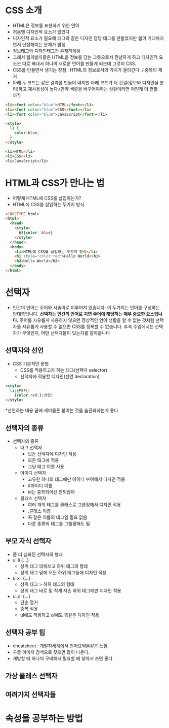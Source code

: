 # CSS 소개

- HTML은 정보를 표현하기 위한 언어
- 처음엔 디자인적 요소가 없었다
- 디자인적 요소가 필요해 <font>태그와 같은 디자인 담당 태그를 만들었지만 웹이 거대해지면서 난잡해지는 문제가 발생.
- 정보태그와 디자인태그가 혼재하게됨
- 그래서 웹개발자들은 HTML을 정보를 담는 그릇으로서 전념하게 하고 디자인적 요소는 따로 빼내서 하나의 새로운 언어를 만들게 되는데 그것이 CSS.
- CSS를 만들면서 생기는 장점 : HTML의 정보로서의 가치가 올라간다. / 중복의 제거
- 아래 두 코드는 같은 결과를 만들어 내지만 아래 코드가 더 간결(정보와 디자인을 분리)하고 재사용성이 높다.(만약 색깔을 바꾸어야하는 상황이라면 어떤게 더 편할까?)

```html
<li><font color="blue">HTML</font></li>
<li><font color="blue">CSS</font></li>
<li><font color="blue">JavaScript</font></li>
```

```html
<style>
  li {
    color:blue;
  }
</style>

<li>HTML</li>
<li>CSS</li>
<li>JavaScript</li>
```



# HTML과 CSS가 만나는 법

- 어떻게 HTML에 CSS를 삽입하는가?
- HTML에 CSS를 삽입하는 두가지 방식

```html
<!DOCTYPE html>
<html>
  <head>
    <style>
      h2{color: blue}
    </style>
  </head>
  <body>
    <li>HTML에 CSS를 삽입하는 두가지 방식</li>
    <h1 style="color:red">Hello World</h1>
    <h2>Hello World</h2>
  </body>
</html>
```



# 선택자

- 인간의 언어는 주어와 서술어로 이루어져 있습니다. 이 두가지는 언어를 구성하는 양대축입니다. **선택자는 인간의 언어로 치면 주어에 해당하는 매우 중요한 요소입니다.** 주어를 자유롭게 사용하지 않으면 정상적인 언어 생활을 할 수 없는 것처럼 선택자를 자유롭게 사용할 수 없으면 CSS를 정복할 수 없습니다. 후속 수업에서는 선택자가 무엇인지, 어떤 선택자들이 있는지를 알아봅니다


## 선택자와 선언

- CSS 기본적인 문법
  - CSS를 적용하고자 하는 태그(선택자 selector)
  - 선택자에 적용할 디자인(선언 declaration)

```html
<style>
  li(선택자)
    {color:red;}(선언)
</style>
```

*선언하는 내용 끝에 세미콜론 붙이는 것을 습관화하는게 좋다


## 선택자의 종류

- 선택자의 종류
  - 태그 선택자
    - 모든 선택자에 디자인 적용
    - 모든 태그에 적용
    - 그냥 태그 이름 사용
  - 아이디 선택자
    - 고유한 하나의 태그에만 아이디 부여해서 디자인 적용
    - #아이디 이름
    - id는 중복되어선 안되잖아
  - 클래스 선택자
    - 여러 개의 태그를 클래스로 그룹핑해서 디자인 적용
    - .클래스 이름
    - 꼭 같은 이름의 태그일 필요 없음
    - 다른 종류의 태그를 그룹핑해도 됨


## 부모 자식 선택자

- 좀 더 심화된 선택자의 형태
- ul li {...}
  - 상위 태그 띄워쓰고 하위 태그의 형태
  - 상위 태그 밑에 모든 하위 태그들에 디자인 적용
- ul>li {...}
  - 상위 태그 > 하위 태그의 형태
  - 상위 태그 바로 밑 직계 자손 하위 태그에만 디자인 적용
- ul,ol {...}
  - 단순 열거
  - 중복 적용
  - ul에도 적용하고 ol에도 똑같은 디자인 적용


## 선택자 공부 팁

- cheatsheet : 개발자세계에서 언어요약본같은 느낌.
- 구글 이미지 검색으로 찾으면 많이 나온다.
- 개발할 때 하나씩 구비해서 필요할 때 찾아서 쓰면 좋다



## 가상 클래스 선택자
## 여려가지 선택자들

# 속성을 공부하는 방법
